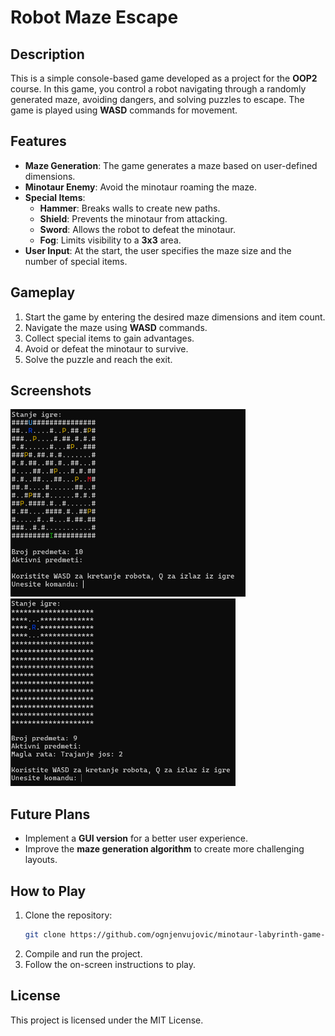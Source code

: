 
# Robot Maze Escape

## Description
This is a simple console-based game developed as a project for the **OOP2** course. In this game, you control a robot navigating through a randomly generated maze, avoiding dangers, and solving puzzles to escape. The game is played using **WASD** commands for movement.

## Features
- **Maze Generation**: The game generates a maze based on user-defined dimensions.
- **Minotaur Enemy**: Avoid the minotaur roaming the maze.
- **Special Items**:
  - **Hammer**: Breaks walls to create new paths.
  - **Shield**: Prevents the minotaur from attacking.
  - **Sword**: Allows the robot to defeat the minotaur.
  - **Fog**: Limits visibility to a **3x3** area.
- **User Input**: At the start, the user specifies the maze size and the number of special items.

## Gameplay
1. Start the game by entering the desired maze dimensions and item count.
2. Navigate the maze using **WASD** commands.
3. Collect special items to gain advantages.
4. Avoid or defeat the minotaur to survive.
5. Solve the puzzle and reach the exit.

## Screenshots
<p align="left">
    <img src="assets/Screenshot 2025-02-24 173850.png" height="300" >
    <img src="assets/Screenshot 2025-02-24 173908.png" height="300" >
</p>

## Future Plans
- Implement a **GUI version** for a better user experience.
- Improve the **maze generation algorithm** to create more challenging layouts.

## How to Play
1. Clone the repository:
   ```sh
   git clone https://github.com/ognjenvujovic/minotaur-labyrinth-game-oop2.git
   ```
2. Compile and run the project.
3. Follow the on-screen instructions to play.

## License
This project is licensed under the MIT License.


